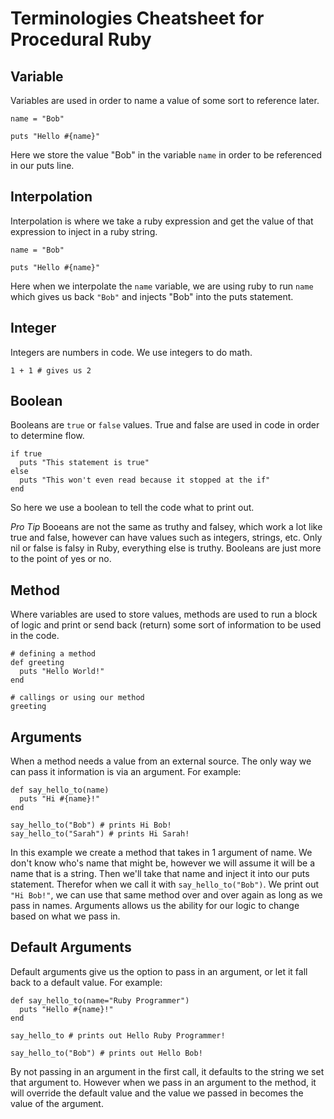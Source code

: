 # Terminologies Cheatsheet for Procedural Ruby

## Variable
Variables are used in order to name a value of some sort to reference later.
```
name = "Bob"

puts "Hello #{name}"
```

Here we store the value "Bob" in the variable `name` in order to be referenced in our puts line.

## Interpolation
Interpolation is where we take a ruby expression and get the value of that expression to inject in a ruby string.

```
name = "Bob"

puts "Hello #{name}"
```

Here when we interpolate the `name` variable, we are using ruby to run `name` which gives us back `"Bob"` and injects "Bob" into the puts statement.

## Integer
Integers are numbers in code. We use integers to do math.

```
1 + 1 # gives us 2
```

## Boolean
Booleans are `true` or `false` values. True and false are used in code in order to determine flow.

```
if true
  puts "This statement is true"
else
  puts "This won't even read because it stopped at the if"
end
```

So here we use a boolean to tell the code what to print out.

*Pro Tip* Booeans are not the same as truthy and falsey, which work a lot like true and false, however can have values such as integers, strings, etc. Only nil or false is falsy in Ruby, everything else is truthy. Booleans are just more to the point of yes or no.

## Method
Where variables are used to store values, methods are used to run a block of logic and print or send back (return) some sort of information to be used in the code.

```
# defining a method
def greeting
  puts "Hello World!"
end

# callings or using our method
greeting
```

## Arguments
When a method needs a value from an external source. The only way we can pass it information is via an argument. For example:
```
def say_hello_to(name)
  puts "Hi #{name}!"
end

say_hello_to("Bob") # prints Hi Bob!
say_hello_to("Sarah") # prints Hi Sarah!
```

In this example we create a method that takes in 1 argument of name. We don't know who's name that might be, however we will assume it will be a name that is a string. Then we'll take that name and inject it into our puts statement. Therefor when we call it
with `say_hello_to("Bob")`. We print out `"Hi Bob!"`, we can use that same method over and over again as long as we pass in names. Arguments allows us the ability for our logic to change based on what we pass in.

## Default Arguments
Default arguments give us the option to pass in an argument, or let it fall back to a default value. For example:

```
def say_hello_to(name="Ruby Programmer")
  puts "Hello #{name}!"
end

say_hello_to # prints out Hello Ruby Programmer!

say_hello_to("Bob") # prints out Hello Bob!
```

By not passing in an argument in the first call, it defaults to the string we set that argument to. However when we pass in an argument to the method, it will override the default value and the value we passed in becomes the value of the argument.
